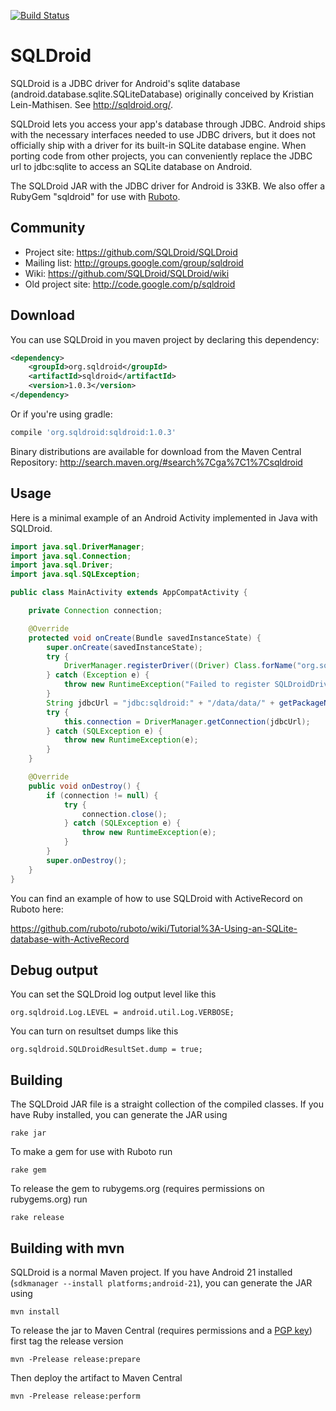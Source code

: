 [![Build Status](https://travis-ci.org/SQLDroid/SQLDroid.svg?branch=master)](https://travis-ci.org/SQLDroid/SQLDroid)

# SQLDroid

SQLDroid is a JDBC driver for Android's sqlite database (android.database.sqlite.SQLiteDatabase) originally conceived by Kristian Lein-Mathisen. See http://sqldroid.org/.

SQLDroid lets you access your app's database through JDBC. Android ships with the necessary interfaces needed to use JDBC drivers, but it does not officially ship with a driver for its built-in SQLite database engine.  When porting code from other projects, you can conveniently replace the JDBC url to jdbc:sqlite to access an SQLite database on Android.

The SQLDroid JAR with the JDBC driver for Android is 33KB.  We also offer a RubyGem "sqldroid" for use with [Ruboto](http://ruboto.org/).

## Community

* Project site: https://github.com/SQLDroid/SQLDroid
* Mailing list: http://groups.google.com/group/sqldroid
* Wiki: https://github.com/SQLDroid/SQLDroid/wiki
* Old project site: http://code.google.com/p/sqldroid

## Download

You can use SQLDroid in you maven project by declaring this dependency:

```xml
<dependency>
    <groupId>org.sqldroid</groupId>
    <artifactId>sqldroid</artifactId>
    <version>1.0.3</version>
</dependency>
```

Or if you're using gradle:

```groovy
compile 'org.sqldroid:sqldroid:1.0.3'
```

Binary distributions are available for download from the Maven Central Repository: http://search.maven.org/#search%7Cga%7C1%7Csqldroid

## Usage

Here is a minimal example of an Android Activity implemented in Java with SQLDroid.

```java
import java.sql.DriverManager;
import java.sql.Connection;
import java.sql.Driver;
import java.sql.SQLException;

public class MainActivity extends AppCompatActivity {

    private Connection connection;

    @Override
    protected void onCreate(Bundle savedInstanceState) {
        super.onCreate(savedInstanceState);
        try {
            DriverManager.registerDriver((Driver) Class.forName("org.sqldroid.SQLDroidDriver").newInstance());
        } catch (Exception e) {
            throw new RuntimeException("Failed to register SQLDroidDriver");
        }
        String jdbcUrl = "jdbc:sqldroid:" + "/data/data/" + getPackageName() + "/my-database.db";
        try {
            this.connection = DriverManager.getConnection(jdbcUrl);
        } catch (SQLException e) {
            throw new RuntimeException(e);
        }
    }

    @Override
    public void onDestroy() {
        if (connection != null) {
            try {
                connection.close();
            } catch (SQLException e) {
                throw new RuntimeException(e);
            }
        }
        super.onDestroy();
    }
}
```

You can find an example of how to use SQLDroid with ActiveRecord on Ruboto here:

https://github.com/ruboto/ruboto/wiki/Tutorial%3A-Using-an-SQLite-database-with-ActiveRecord

## Debug output

You can set the SQLDroid log output level like this

    org.sqldroid.Log.LEVEL = android.util.Log.VERBOSE;

You can turn on resultset dumps like this

    org.sqldroid.SQLDroidResultSet.dump = true;



## Building

The SQLDroid JAR file is a straight collection of the compiled classes.  If you have Ruby installed,
you can generate the JAR using

```rake jar```

To make a gem for use with Ruboto run

```rake gem```

To release the gem to rubygems.org (requires permissions on rubygems.org) run

```rake release```

## Building with mvn

SQLDroid is a normal Maven project. If you have Android 21 installed (`sdkmanager --install platforms;android-21`), you can generate the JAR using

``mvn install``

To release the jar to Maven Central (requires permissions and a [PGP key](https://central.sonatype.org/pages/working-with-pgp-signatures.html)) first tag the release version

``mvn -Prelease release:prepare``

Then deploy the artifact to Maven Central

``mvn -Prelease release:perform``
